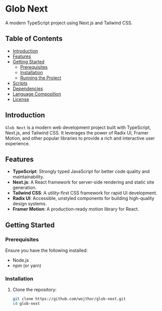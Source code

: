 # Glob Next

A modern TypeScript project using Next.js and Tailwind CSS.

## Table of Contents
- [Introduction](#introduction)
- [Features](#features)
- [Getting Started](#getting-started)
  - [Prerequisites](#prerequisites)
  - [Installation](#installation)
  - [Running the Project](#running-the-project)
- [Scripts](#scripts)
- [Dependencies](#dependencies)
- [Language Composition](#language-composition)
- [License](#license)

## Introduction
`Glob Next` is a modern web development project built with TypeScript, Next.js, and Tailwind CSS. It leverages the power of Radix UI, Framer Motion, and other popular libraries to provide a rich and interactive user experience.

## Features
- **TypeScript**: Strongly typed JavaScript for better code quality and maintainability.
- **Next.js**: A React framework for server-side rendering and static site generation.
- **Tailwind CSS**: A utility-first CSS framework for rapid UI development.
- **Radix UI**: Accessible, unstyled components for building high-quality design systems.
- **Framer Motion**: A production-ready motion library for React.

## Getting Started

### Prerequisites
Ensure you have the following installed:
- Node.js
- npm (or yarn)

### Installation
1. Clone the repository:
   ```bash
   git clone https://github.com/wojthor/glob-next.git
   cd glob-next
   ```
